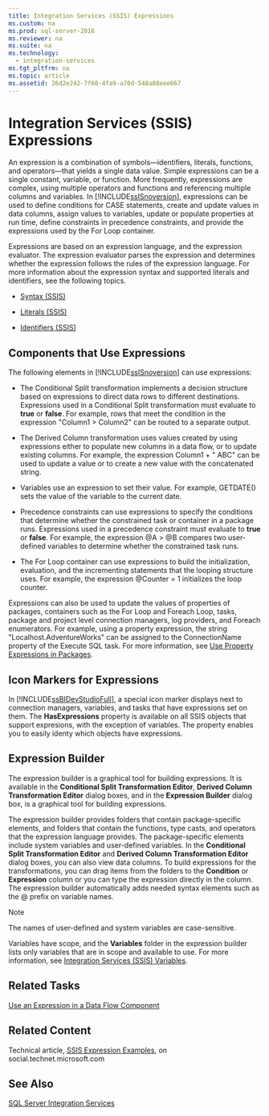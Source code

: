 ```yaml
---
title: Integration Services (SSIS) Expressions
ms.custom: na
ms.prod: sql-server-2016
ms.reviewer: na
ms.suite: na
ms.technology: 
  - integration-services
ms.tgt_pltfrm: na
ms.topic: article
ms.assetid: 26d2e242-7f60-4fa9-a70d-548a80eee667
---
```

# Integration Services (SSIS) Expressions
  An expression is a combination of symbols—identifiers, literals, functions, and operators—that yields a single data value. Simple expressions can be a single constant, variable, or function. More frequently, expressions are complex, using multiple operators and functions and referencing multiple columns and variables. In [!INCLUDE[ssISnoversion](../../Topics/TopicNameContainA/includes/ssISnoversion_md.md)], expressions can be used to define conditions for CASE statements, create and update values in data columns, assign values to variables, update or populate properties at run time, define constraints in precedence constraints, and provide the expressions used by the For Loop container.  
  
 Expressions are based on an expression language, and the expression evaluator. The expression evaluator parses the expression and determines whether the expression follows the rules of the expression language. For more information about the expression syntax and supported literals and identifiers, see the following topics.  
  
-   [Syntax &#40;SSIS&#41;](../../Topics/TopicNameNotContainA/Syntax--SSIS-.md)  
  
-   [Literals &#40;SSIS&#41;](../../Topics/TopicNameNotContainA/Literals--SSIS-.md)  
  
-   [Identifiers &#40;SSIS&#41;](../../Topics/TopicNameNotContainA/Identifiers--SSIS-.md)  
  
## Components that Use Expressions  
 The following elements in [!INCLUDE[ssISnoversion](../../Topics/TopicNameContainA/includes/ssISnoversion_md.md)] can use expressions:  
  
-   The Conditional Split transformation implements a decision structure based on expressions to direct data rows to different destinations. Expressions used in a Conditional Split transformation must evaluate to **true** or **false**. For example, rows that meet the condition in the expression "Column1 > Column2" can be routed to a separate output.  
  
-   The Derived Column transformation uses values created by using expressions either to populate new columns in a data flow, or to update existing columns. For example, the expression Column1 + " ABC" can be used to update a value or to create a new value with the concatenated string.  
  
-   Variables use an expression to set their value. For example, GETDATE() sets the value of the variable to the current date.  
  
-   Precedence constraints can use expressions to specify the conditions that determine whether the constrained task or container in a package runs. Expressions used in a precedence constraint must evaluate to **true** or **false**. For example, the expression @A > @B compares two user-defined variables to determine whether the constrained task runs.  
  
-   The For Loop container can use expressions to build the initialization, evaluation, and the incrementing statements that the looping structure uses. For example, the expression @Counter = 1 initializes the loop counter.  
  
 Expressions can also be used to update the values of properties of packages, containers such as the For Loop and Foreach Loop, tasks, package and project level connection managers, log providers, and Foreach enumerators. For example, using a property expression, the string "Localhost.AdventureWorks" can be assigned to the ConnectionName property of the Execute SQL task. For more information, see [Use Property Expressions in Packages](../../Topics/TopicNameNotContainA/Use-Property-Expressions-in-Packages.md).  
  
## Icon Markers for Expressions  
 In [!INCLUDE[ssBIDevStudioFull](../../Topics/TopicNameContainA/includes/ssBIDevStudioFull_md.md)], a special icon marker displays next to connection managers, variables, and tasks that have expressions set on them. The **HasExpressions** property is available on all SSIS objects that support expresions, with the exception of variables. The property enables you to easily identy which objects have expressions.  
  
## Expression Builder  
 The expression builder is a graphical tool for building expressions. It is available in the **Conditional Split Transformation Editor**, **Derived Column Transformation Editor** dialog boxes, and in the **Expression Builder** dialog box, is a graphical tool for building expressions.  
  
 The expression builder provides folders that contain package-specific elements, and folders that contain the functions, type casts, and operators that the expression language provides. The package-specific elements include system variables and user-defined variables. In the **Conditional Split Transformation Editor** and **Derived Column Transformation Editor** dialog boxes, you can also view data columns. To build expressions for the transformations, you can drag items from the folders to the **Condition** or **Expression** column or you can type the expression directly in the column. The expression builder automatically adds needed syntax elements such as the @ prefix on variable names.  
  
> [!NOTE]  
>  The names of user-defined and system variables are case-sensitive.  
  
 Variables have scope, and the **Variables** folder in the expression builder lists only variables that are in scope and available to use. For more information, see [Integration Services &#40;SSIS&#41; Variables](../../Topics/TopicNameNotContainA/Integration-Services--SSIS--Variables.md).  
  
## Related Tasks  
 [Use an Expression in a Data Flow Component](../../Topics/TopicNameContainA/Use-an-Expression-in-a-Data-Flow-Component.md)  
  
## Related Content  
 Technical article, [SSIS Expression Examples](http://go.microsoft.com/fwlink/?LinkId=220761), on social.technet.microsoft.com  
  
## See Also  
 [SQL Server Integration Services](../../Topics/TopicNameNotContainA/SQL-Server-Integration-Services.md)  
  
  